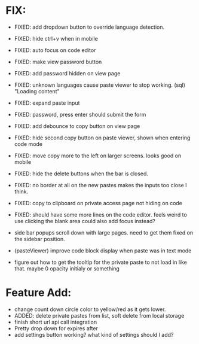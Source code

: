 # FIX:
- FIXED: add dropdown button to override language detection.
- FIXED: hide ctrl+v when in mobile
- FIXED: auto focus on code editor
- FIXED: make view password button
- FIXED: add password hidden on view page
- FIXED: unknown languages cause paste viewer to stop working. (sql) "Loading content"
- FIXED: expand paste input
- FIXED: password, press enter should submit the form
- FIXED: add debounce to copy button on view page
- FIXED: hide second copy button on paste viewer, shown when entering code mode
- FIXED: move copy more to the left on larger screens. looks good on mobile
- FIXED: hide the delete buttons when the bar is closed.
- FIXED: no border at all on the new pastes makes the inputs too close I think.
- FIXED: copy to clipboard on private access page not hiding on code 
- FIXED: should have some more lines on the code editor. feels weird to use clicking the blank area could also add focus instead? 

- side bar popups scroll down with large pages. need to get them fixed on the sidebar position. 
- (pasteViewer) improve code block display when paste was in text mode
- figure out how to get the tooltip for the private paste to not load in like that. maybe 0 opacity initialy or something


# Feature Add:

- change count down circle color to yellow/red as it gets lower. 
- ADDED: delete private pastes from list, soft delete from local storage
- finish short url api call integration
- Pretty drop down for expires after
- add settings button working? what kind of settings should I add?

